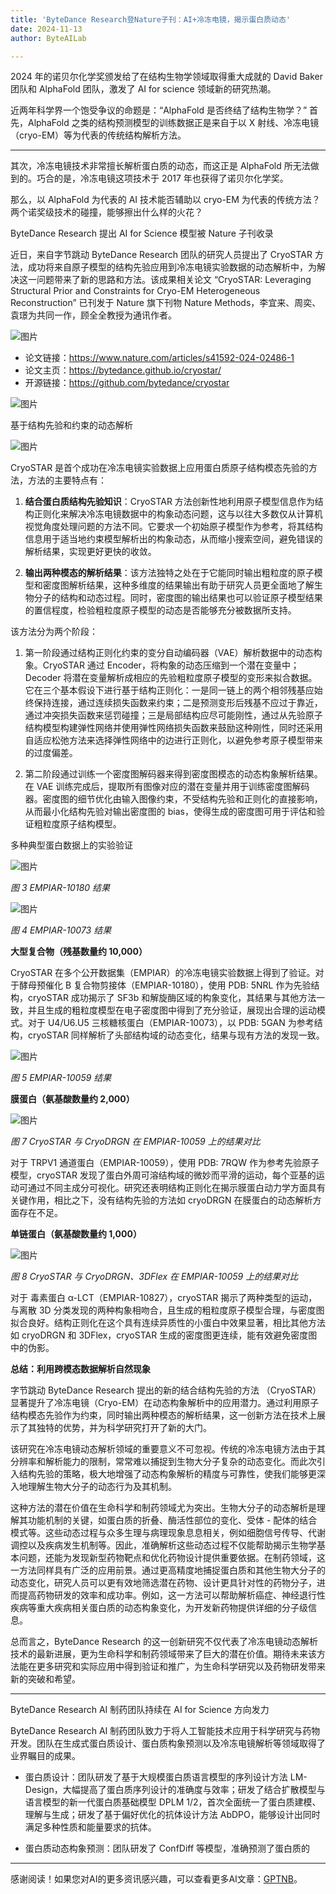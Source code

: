 ```yaml
---
title: 'ByteDance Research登Nature子刊：AI+冷冻电镜，揭示蛋白质动态'
date: 2024-11-13
author: ByteAILab

---
```


2024 年的诺贝尔化学奖颁发给了在结构生物学领域取得重大成就的 David Baker 团队和 AlphaFold 团队，激发了 AI for science 领域新的研究热潮。

近两年科学界一个饱受争议的命题是：“AlphaFold 是否终结了结构生物学？” 首先，AlphaFold 之类的结构预测模型的训练数据正是来自于以 X 射线、冷冻电镜（cryo-EM）等为代表的传统结构解析方法。

---
其次，冷冻电镜技术非常擅长解析蛋白质的动态，而这正是 AlphaFold 所无法做到的。巧合的是，冷冻电镜这项技术于 2017 年也获得了诺贝尔化学奖。

那么，以 AlphaFold 为代表的 AI 技术能否辅助以 cryo-EM 为代表的传统方法？两个诺奖级技术的碰撞，能够擦出什么样的火花？

ByteDance Research 提出 AI for Science 模型被 Nature 子刊收录

近日，来自字节跳动 ByteDance Research 团队的研究人员提出了 CryoSTAR 方法，成功将来自原子模型的结构先验应用到冷冻电镜实验数据的动态解析中，为解决这一问题带来了新的思路和方法。该成果相关论文 “CryoSTAR: Leveraging Structural Prior and Constraints for Cryo-EM Heterogeneous Reconstruction” 已刊发于 Nature 旗下刊物 Nature Methods，李宜来、周奕、袁璟为共同一作，顾全全教授为通讯作者。

![图片](https://mmbiz.qpic.cn/sz_mmbiz_png/KmXPKA19gWicrQYKsaibSdvUEhs6djmNicDeoEJGRusDRRJm8DHW2Ojo3pFta15uHcxvg8shnwvgDib66UY53LYFCQ/640?wx_fmt=png&amp;from=appmsg)

- 论文链接：https://www.nature.com/articles/s41592-024-02486-1
- 论文主页：https://bytedance.github.io/cryostar/
- 开源链接：https://github.com/bytedance/cryostar

![图片](https://mmbiz.qpic.cn/sz_mmbiz_png/KmXPKA19gWicrQYKsaibSdvUEhs6djmNicDN7KIGHOT4iaRdxiawXf7LwWJMI6zEz0ib7YHHubds26fnxHvwSia0JpTzw/640?wx_fmt=png&amp;from=appmsg)

基于结构先验和约束的动态解析

![图片](https://mmbiz.qpic.cn/sz_mmbiz_png/KmXPKA19gWicrQYKsaibSdvUEhs6djmNicDPb4YYcOULvl68yKH6ichXaMl25PVaNydMRRFxpdwgnCFuj0YwxkjzbA/640?wx_fmt=png&amp;from=appmsg)

CryoSTAR 是首个成功在冷冻电镜实验数据上应用蛋白质原子结构模态先验的方法，方法的主要特点有：

1. **结合蛋白质结构先验知识**：CryoSTAR 方法创新性地利用原子模型信息作为结构正则化来解决冷冻电镜数据中的构象动态问题，这与以往大多数仅从计算机视觉角度处理问题的方法不同。它要求一个初始原子模型作为参考，将其结构信息用于适当地约束模型解析出的构象动态，从而缩小搜索空间，避免错误的解析结果，实现更好更快的收敛。

2. **输出两种模态的解析结果**：该方法独特之处在于它能同时输出粗粒度的原子模型和密度图解析结果，这种多维度的结果输出有助于研究人员更全面地了解生物分子的结构和动态过程。同时，密度图的输出结果也可以验证原子模型结果的置信程度，检验粗粒度原子模型的动态是否能够充分被数据所支持。

该方法分为两个阶段：

1. 第一阶段通过结构正则化约束的变分自动编码器（VAE）解析数据中的动态构象。CryoSTAR 通过 Encoder，将构象的动态压缩到一个潜在变量中；Decoder 将潜在变量解析成相应的先验粗粒度原子模型的变形来拟合数据。它在三个基本假设下进行基于结构正则化：一是同一链上的两个相邻残基应始终保持连接，通过连续损失函数来约束；二是预测变形后残基不应过于靠近，通过冲突损失函数来惩罚碰撞；三是局部结构应尽可能刚性，通过从先验原子结构模型构建弹性网络并使用弹性网络损失函数来鼓励这种刚性，同时还采用自适应松弛方法来选择弹性网络中的边进行正则化，以避免参考原子模型带来的过度偏差。

2. 第二阶段通过训练一个密度图解码器来得到密度图模态的动态构象解析结果。在 VAE 训练完成后，提取所有图像对应的潜在变量并用于训练密度图解码器。密度图的细节优化由输入图像约束，不受结构先验和正则化的直接影响，从而最小化结构先验对输出密度图的 bias，使得生成的密度图可用于评估和验证粗粒度原子结构模型。

多种典型蛋白数据上的实验验证

![图片](https://mmbiz.qpic.cn/sz_mmbiz_jpg/KmXPKA19gWicrQYKsaibSdvUEhs6djmNicDf5ggR7JSwg6IGzyhK4HHSyYWcia3L0ibibHPApucEofzEZiaickECsmQnzg/640?wx_fmt=jpeg&amp;from=appmsg)

*图 3 EMPIAR-10180 结果*

![图片](https://mmbiz.qpic.cn/sz_mmbiz_jpg/KmXPKA19gWicrQYKsaibSdvUEhs6djmNicDVo09nTRlJtDhRC0NsCEcp03qJ2oI0fWq0EdFxcaeP2uuDgicKwf8ibhw/640?wx_fmt=jpeg&amp;from=appmsg)

*图 4 EMPIAR-10073 结果*

**大型复合物（残基数量约 10,000）**

CryoSTAR 在多个公开数据集（EMPIAR）的冷冻电镜实验数据上得到了验证。对于酵母预催化 B 复合物剪接体（EMPIAR-10180），使用 PDB: 5NRL 作为先验结构，cryoSTAR 成功揭示了 SF3b 和解旋酶区域的构象变化，其结果与其他方法一致，并且生成的粗粒度模型在电子密度图中得到了充分验证，展现出合理的运动模式。对于 U4/U6.U5 三核糖核蛋白（EMPIAR-10073），以 PDB: 5GAN 为参考结构，cryoSTAR 同样解析了头部结构域的动态变化，结果与现有方法的发现一致。

![图片](https://mmbiz.qpic.cn/sz_mmbiz_jpg/KmXPKA19gWicrQYKsaibSdvUEhs6djmNicDVo09nTRlJtDhRC0NsCEcp03qJ2oI0fWq0EdFxcaeP2uuDgicKwf8ibhw/640?wx_fmt=jpeg&amp;from=appmsg)

*图 5 EMPIAR-10059 结果*

**膜蛋白（氨基酸数量约 2,000）**

![图片](https://mmbiz.qpic.cn/sz_mmbiz_jpg/KmXPKA19gWicrQYKsaibSdvUEhs6djmNicDf5ggR7JSwg6IGzyhK4HHSyYWcia3L0ibibHPApucEofzEZiaickECsmQnzg/640?wx_fmt=jpeg&amp;from=appmsg)

*图 7 CryoSTAR 与 CryoDRGN 在 EMPIAR-10059 上的结果对比*

对于 TRPV1 通道蛋白（EMPIAR-10059），使用 PDB: 7RQW 作为参考先验原子模型，cryoSTAR 发现了蛋白外周可溶结构域的微妙而平滑的运动，每个亚基的运动可通过不同主成分可视化。研究还表明结构正则化在揭示膜蛋白动力学方面具有关键作用，相比之下，没有结构先验的方法如 cryoDRGN 在膜蛋白的动态解析方面存在不足。

**单链蛋白（氨基酸数量约 1,000）**

![图片](https://mmbiz.qpic.cn/sz_mmbiz_jpg/KmXPKA19gWicrQYKsaibSdvUEhs6djmNicDVo09nTRlJtDhRC0NsCEcp03qJ2oI0fWq0EdFxcaeP2uuDgicKwf8ibhw/640?wx_fmt=jpeg&amp;from=appmsg)

*图 8 CryoSTAR 与 CryoDRGN、3DFlex 在 EMPIAR-10059 上的结果对比*

对于 毒素蛋白 α-LCT（EMPIAR-10827），cryoSTAR 揭示了两种类型的运动，与离散 3D 分类发现的两种构象相吻合，且生成的粗粒度原子模型合理，与密度图拟合良好。结构正则化在这个具有连续异质性的小蛋白中效果显著，相比其他方法如 cryoDRGN 和 3DFlex，cryoSTAR 生成的密度图更连续，能有效避免密度图中的伪影。

**总结：利用跨模态数据解析自然现象**

字节跳动 ByteDance Research 提出的新的结合结构先验的方法 （CryoSTAR） 显著提升了冷冻电镜（Cryo-EM）在动态构象解析中的应用潜力。通过利用原子结构模态先验作为约束，同时输出两种模态的解析结果，这一创新方法在技术上展示了其独特的优势，并为科学研究打开了新的大门。

该研究在冷冻电镜动态解析领域的重要意义不可忽视。传统的冷冻电镜方法由于其分辨率和解析能力的限制，常常难以捕捉到生物大分子复杂的动态变化。而此次引入结构先验的策略，极大地增强了动态构象解析的精度与可靠性，使我们能够更深入地理解生物大分子的动态行为及其机制。

这种方法的潜在价值在生命科学和制药领域尤为突出。生物大分子的动态解析是理解其功能机制的关键，如蛋白质的折叠、酶活性部位的变化、受体 - 配体的结合模式等。这些动态过程与众多生理与病理现象息息相关，例如细胞信号传导、代谢调控以及疾病发生机制等。因此，准确解析这些动态过程不仅能帮助揭示生物学基本问题，还能为发现新型药物靶点和优化药物设计提供重要依据。在制药领域，这一方法同样具有广泛的应用前景。通过更高精度地捕捉蛋白质和其他生物大分子的动态变化，研究人员可以更有效地筛选潜在药物、设计更具针对性的药物分子，进而提高药物研发的效率和成功率。例如，这一方法可以帮助解析癌症、神经退行性疾病等重大疾病相关蛋白质的动态构象变化，为开发新药物提供详细的分子级信息。

总而言之，ByteDance Research 的这一创新研究不仅代表了冷冻电镜动态解析技术的最新进展，更为生命科学和制药领域带来了巨大的潜在价值。期待未来该方法能在更多研究和实际应用中得到验证和推广，为生命科学研究以及药物研发带来新的突破和希望。

---

ByteDance Research AI 制药团队持续在 AI for Science 方向发力

ByteDance Research AI 制药团队致力于将人工智能技术应用于科学研究与药物开发。团队在生成式蛋白质设计、蛋白质构象预测以及冷冻电镜解析等领域取得了业界瞩目的成果。

- 蛋白质设计：团队研发了基于大规模蛋白质语言模型的序列设计方法 LM-Design，大幅提高了蛋白质序列设计的准确度与效率；研发了结合扩散模型与语言模型的新一代蛋白质基础模型 DPLM 1/2，首次全面统一了蛋白质建模、理解与生成；研发了基于偏好优化的抗体设计方法 AbDPO，能够设计出同时满足多种性质和能量要求的抗体。

- 蛋白质动态构象预测：团队研发了 ConfDiff 等模型，准确预测了蛋白质的
---
感谢阅读！如果您对AI的更多资讯感兴趣，可以查看更多AI文章：[GPTNB](https://gptnb.com)。